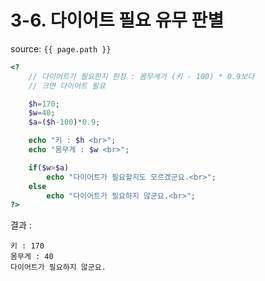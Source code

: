# 3-6. 다이어트 필요 유무 판별

source: `{{ page.path }}`

```php
<?
	// 다이어트가 필요한지 판정 : 몸무게가 (키 - 100) * 0.9보다
	// 크면 다이어트 필요

	$h=170;
	$w=40;
	$a=($h-100)*0.9;

	echo "키 : $h <br>";
	echo "몸무게 : $w <br>";

	if($w>$a)
		echo "다이어트가 필요할지도 모르겠군요.<br>";
	else
		echo "다이어트가 필요하지 않군요.<br>";
?>
```


결과 :
```
키 : 170
몸무게 : 40
다이어트가 필요하지 않군요.
```
